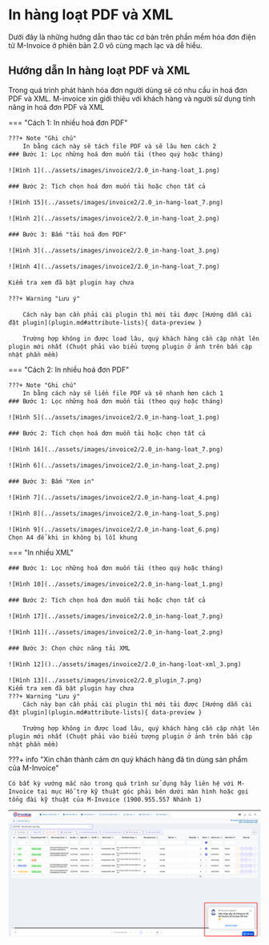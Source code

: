 # **In hàng loạt PDF và XML**

Dưới đây là những hướng dẫn thao tác cơ bản trên phần mềm hóa đơn điện tử M-Invoice ở phiên bản 2.0 vô cùng mạch lạc và dễ hiểu.

## **Hướng dẫn In hàng loạt PDF và XML**

Trong quá trình phát hành hóa đơn người dùng sẽ có nhu cầu in hoá đơn PDF và XML. M-invoice xin giới thiệu với khách hàng và người sử dụng tính năng in hoá đơn PDF và XML

=== "Cách 1: In nhiều hoá đơn PDF"

    ???+ Note "Ghi chú"
        In bằng cách này sẽ tách file PDF và sẽ lâu hơn cách 2
    ### Bước 1: Lọc những hoá đơn muốn tải (theo quý hoặc tháng)

    ![Hình 1](../assets/images/invoice2/2.0_in-hang-loat_1.png)

    ### Bước 2: Tích chọn hoá đơn muốn tải hoặc chọn tất cả

    ![Hình 15](../assets/images/invoice2/2.0_in-hang-loat_7.png)

    ![Hình 2](../assets/images/invoice2/2.0_in-hang-loat_2.png)

    ### Bước 3: Bấm "tải hoá đơn PDF"

    ![Hình 3](../assets/images/invoice2/2.0_in-hang-loat_3.png)

    ![Hình 4](../assets/images/invoice2/2.0_in-hang-loat_7.png)

    Kiểm tra xem đã bật plugin hay chưa

    ???+ Warning "Lưu ý"

        Cách này bạn cần phải cài plugin thì mới tải được [Hướng dẫn cài đặt plugin](plugin.md#attribute-lists){ data-preview }

        Trường hợp không in được load lâu, quý khách hàng cần cập nhật lên plugin mới nhất (Chuột phải vào biểu tượng plugin ở ảnh trên bấn cập nhật phần mềm)

=== "Cách 2: In nhiều hoá đơn PDF"

    ???+ Note "Ghi chú"
        In bằng cách này sẽ liền file PDF và sẽ nhanh hơn cách 1
    ### Bước 1: Lọc những hoá đơn muốn tải (theo quý hoặc tháng)

    ![Hình 5](../assets/images/invoice2/2.0_in-hang-loat_1.png)

    ### Bước 2: Tích chọn hoá đơn muỗn tải hoặc chọn tất cả

    ![Hình 16](../assets/images/invoice2/2.0_in-hang-loat_7.png)

    ![Hình 6](../assets/images/invoice2/2.0_in-hang-loat_2.png)

    ### Bước 3: Bấm "Xem in"

    ![Hình 7](../assets/images/invoice2/2.0_in-hang-loat_4.png)

    ![Hình 8](../assets/images/invoice2/2.0_in-hang-loat_5.png)

    ![Hình 9](../assets/images/invoice2/2.0_in-hang-loat_6.png)
    Chọn A4 để khi in không bị lỗi khung

=== "In nhiều XML"

    ### Bước 1: Lọc những hoá đơn muốn tải (theo quý hoặc tháng)

    ![Hình 10](../assets/images/invoice2/2.0_in-hang-loat_1.png)

    ### Bước 2: Tích chọn hoá đơn muỗn tải hoặc chọn tất cả

    ![Hình 17](../assets/images/invoice2/2.0_in-hang-loat_7.png)

    ![Hình 11](../assets/images/invoice2/2.0_in-hang-loat_2.png)

    ### Bước 3: Chọn chức năng tải XML

    ![Hình 12]()../assets/images/invoice2/2.0_in-hang-loat-xml_3.png)

    ![Hình 13](../assets/images/invoice2/2.0_plugin_7.png)
    Kiểm tra xem đã bật plugin hay chưa
    ???+ Warning "Lưu ý"
        Cách này bạn cần phải cài plugin thì mới tải được [Hướng dẫn cài đặt plugin](plugin.md#attribute-lists){ data-preview }

        Trường hợp không in được load lâu, quý khách hàng cần cập nhật lên plugin mới nhất (Chuột phải vào biểu tượng plugin ở ảnh trên bấn cập nhật phần mềm)

???+ info "Xin chân thành cảm ơn quý khách hàng đã tin dùng sản phẩm của M-Invoice"

    Có bất kỳ vướng mắc nào trong quá trình sử dụng hãy liên hệ với M-Invoice tại mục Hỗ trợ kỹ thuật góc phải bên dưới màn hình hoặc gọi tổng đài kỹ thuật của M-Invoice (1900.955.557 Nhánh 1)

![Hình 14](../assets/images/invoice2/hotro.png)
